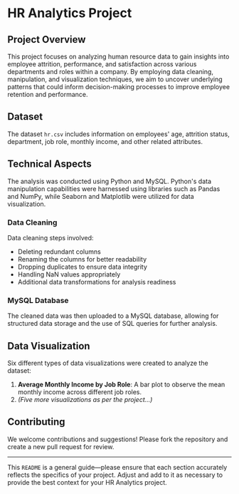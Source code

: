 # HR Analytics Project

## Project Overview

This project focuses on analyzing human resource data to gain insights into employee attrition, performance, and satisfaction across various departments and roles within a company. By employing data cleaning, manipulation, and visualization techniques, we aim to uncover underlying patterns that could inform decision-making processes to improve employee retention and performance.

## Dataset

The dataset `hr.csv` includes information on employees' age, attrition status, department, job role, monthly income, and other related attributes.

## Technical Aspects

The analysis was conducted using Python and MySQL. Python's data manipulation capabilities were harnessed using libraries such as Pandas and NumPy, while Seaborn and Matplotlib were utilized for data visualization.

### Data Cleaning

Data cleaning steps involved:

- Deleting redundant columns
- Renaming the columns for better readability
- Dropping duplicates to ensure data integrity
- Handling NaN values appropriately
- Additional data transformations for analysis readiness

### MySQL Database

The cleaned data was then uploaded to a MySQL database, allowing for structured data storage and the use of SQL queries for further analysis.

## Data Visualization

Six different types of data visualizations were created to analyze the dataset:

1. **Average Monthly Income by Job Role**: A bar plot to observe the mean monthly income across different job roles.
2. *(Five more visualizations as per the project...)*

## Contributing

We welcome contributions and suggestions! Please fork the repository and create a new pull request for review.


---

This `README` is a general guide—please ensure that each section accurately reflects the specifics of your project. Adjust and add to it as necessary to provide the best context for your HR Analytics project.
